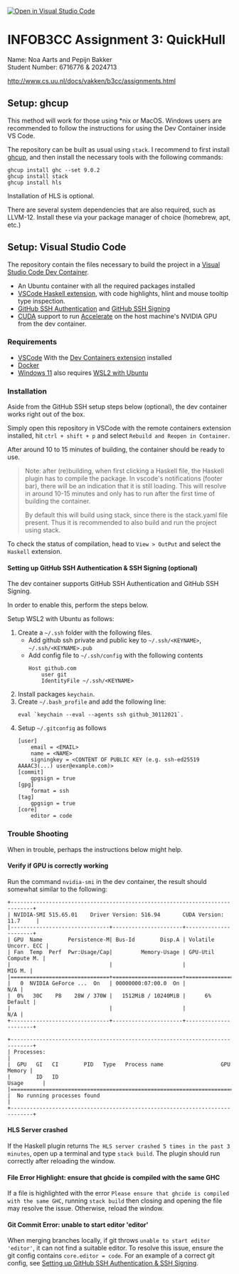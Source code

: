 [![Open in Visual Studio Code](https://classroom.github.com/assets/open-in-vscode-c66648af7eb3fe8bc4f294546bfd86ef473780cde1dea487d3c4ff354943c9ae.svg)](https://classroom.github.com/online_ide?assignment_repo_id=9711072&assignment_repo_type=AssignmentRepo)
# INFOB3CC Assignment 3: QuickHull

Name: Noa Aarts and Pepijn Bakker<br>
Student Number: 6716776 & 2024713 

http://www.cs.uu.nl/docs/vakken/b3cc/assignments.html


## Setup: ghcup

This method will work for those using *nix or MacOS. Windows users are
recommended to follow the instructions for using the Dev Container inside VS
Code.

The repository can be built as usual using `stack`. I recommend to first install
[ghcup](https://www.haskell.org/ghcup/), and then install the necessary tools
with the following commands:

```
ghcup install ghc --set 9.0.2
ghcup install stack
ghcup install hls
```

Installation of HLS is optional.

There are several system dependencies that are also required, such as LLVM-12.
Install these via your package manager of choice (homebrew, apt, etc.)


## Setup: Visual Studio Code

The repository contain the files necessary to build the project in a [Visual Studio Code Dev Container](https://code.visualstudio.com/docs/remote/containers).

- An Ubuntu container with all the required packages installed
- [VSCode Haskell extension](https://marketplace.visualstudio.com/items?itemName=haskell.haskell), with code highlights, hlint and mouse tooltip type inspection.
- [GitHub SSH Authentication](https://docs.github.com/en/authentication/connecting-to-github-with-ssh) and [GitHub SSH Signing](https://docs.github.com/en/authentication/managing-commit-signature-verification/signing-commits)
- [CUDA](https://docs.nvidia.com/cuda/wsl-user-guide/index.html) support to run [Accelerate](https://github.com/AccelerateHS/accelerate) on the host machine's NVIDIA GPU from the dev container.

### Requirements

- [VSCode](https://code.visualstudio.com/) With the [Dev Containers extension](https://marketplace.visualstudio.com/items?itemName=ms-vscode-remote.remote-containers) installed
- [Docker](https://www.docker.com/get-started/)
- [Windows 11](https://www.microsoft.com/en-us/windows/windows-11?r=1) also requires [WSL2 with Ubuntu](https://docs.microsoft.com/en-us/windows/wsl/install)

### Installation

Aside from the GitHub SSH setup steps below (optional), the dev container works right out of the box.

Simply open this repository in VSCode with the remote containers extension installed, hit `ctrl + shift + p` and select `Rebuild and Reopen in Container`.

After around 10 to 15 minutes of building, the container should be ready to use.

> Note: after (re)building, when first clicking a Haskell file, the Haskell
> plugin has to compile the package. In vscode's notifications (footer bar),
> there will be an indication that it is still loading. This will resolve in
> around 10-15 minutes and only has to run after the first time of building the
> container.
>
> By default this will build using stack, since there is the stack.yaml file
> present. Thus it is recommended to also build and run the project using stack.

To check the status of compilation, head to `View > OutPut` and select the `Haskell` extension.

#### Setting up GitHub SSH Authentication & SSH Signing (optional)

The dev container supports GitHub SSH Authentication and GitHub SSH Signing.

In order to enable this, perform the steps below.

Setup WSL2 with Ubuntu as follows:

1. Create a `~/.ssh` folder with the following files.
    - Add github ssh private and public key to `~/.ssh/<KEYNAME>`, `~/.ssh/<KEYNAME>.pub`
    - Add config file to `~/.ssh/config` with the following contents
        ```
        Host github.com
            user git
            IdentityFile ~/.ssh/<KEYNAME>
        ```
2. Install packages `keychain`.
3. Create `~/.bash_profile` and add the following line:
    ```
    eval `keychain --eval --agents ssh github_30112021`.
    ```
4. Setup `~/.gitconfig` as follows
    ```
    [user]
        email = <EMAIL>
        name = <NAME>
        signingkey = <CONTENT OF PUBLIC KEY (e.g. ssh-ed25519 AAAAC3(...) user@example.com)>
    [commit]
        gpgsign = true
    [gpg]
        format = ssh
    [tag]
        gpgsign = true
    [core]
        editor = code
    ```

### Trouble Shooting

When in trouble, perhaps the instructions below might help.

#### Verify if GPU is correctly working

Run the command `nvidia-smi` in the dev container, the result should somewhat similar to the following:
```
+-----------------------------------------------------------------------------+
| NVIDIA-SMI 515.65.01    Driver Version: 516.94       CUDA Version: 11.7     |
|-------------------------------+----------------------+----------------------+
| GPU  Name        Persistence-M| Bus-Id        Disp.A | Volatile Uncorr. ECC |
| Fan  Temp  Perf  Pwr:Usage/Cap|         Memory-Usage | GPU-Util  Compute M. |
|                               |                      |               MIG M. |
|===============================+======================+======================|
|   0  NVIDIA GeForce ...  On   | 00000000:07:00.0  On |                  N/A |
|  0%   30C    P8    28W / 370W |   1512MiB / 10240MiB |      6%      Default |
|                               |                      |                  N/A |
+-------------------------------+----------------------+----------------------+

+-----------------------------------------------------------------------------+
| Processes:                                                                  |
|  GPU   GI   CI        PID   Type   Process name                  GPU Memory |
|        ID   ID                                                   Usage      |
|=============================================================================|
|  No running processes found                                                 |
+-----------------------------------------------------------------------------+
```

#### HLS Server crashed

If the Haskell plugin returns `The HLS server crashed 5 times in the past 3
minutes`, open up a terminal and type `stack build`. The plugin should run
correctly after reloading the window.

#### File Error Highlight: ensure that ghcide is compiled with the same GHC

If a file is highlighted with the error `Please ensure that ghcide is compiled
with the same GHC`, running `stack build` then closing and opening the file may
resolve the issue. Otherwise, reload the window.

#### Git Commit Error: unable to start editor 'editor'

When merging branches locally, if git throws `unable to start editor 'editor'`,
it can not find a suitable editor. To resolve this issue, ensure the git config
contains `core.editor = code`. For an example of a correct git config, see
[Setting up GitHub SSH Authentication & SSH Signing](#setting-up-github-ssh-authentication--ssh-signing).

